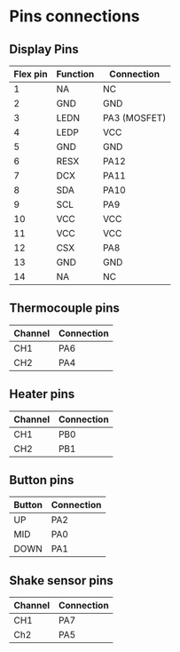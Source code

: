 # Pins connections

## Display Pins

| Flex pin | Function | Connection |
| - | - | - |
| 1 | NA | NC |
| 2 | GND | GND |
| 3 | LEDN | PA3 (MOSFET) |
| 4 | LEDP | VCC |
| 5 | GND | GND |
| 6 | RESX | PA12 |
| 7 | DCX | PA11 |
| 8 | SDA | PA10 |
| 9 | SCL | PA9 |
| 10 | VCC | VCC |
| 11 | VCC | VCC |
| 12 | CSX | PA8 |
| 13 | GND | GND |
| 14 | NA | NC |

## Thermocouple pins

| Channel | Connection |
| - | - |
| CH1 | PA6 |
| CH2 | PA4 |


## Heater pins

| Channel | Connection |
| - | - |
| CH1 | PB0 |
| CH2 | PB1 |


## Button pins

| Button | Connection |
| - | - |
| UP | PA2 |
| MID | PA0 |
| DOWN | PA1 |

## Shake sensor pins

| Channel | Connection |
| - | - |
| CH1 | PA7 |
| Ch2 | PA5 |
